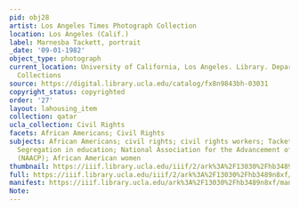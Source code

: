 ```yaml
---
pid: obj28
artist: Los Angeles Times Photograph Collection
location: Los Angeles (Calif.)
label: Marnesba Tackett, portrait
_date: '09-01-1982'
object_type: photograph
current_location: University of California, Los Angeles. Library. Department of Special
  Collections
source: https://digital.library.ucla.edu/catalog/fx8n9843bh-03031
copyright_status: copyrighted
order: '27'
layout: lahousing_item
collection: qatar
ucla_collection: Civil Rights
facets: African Americans; Civil Rights
subjects: African Americans; civil rights; civil rights workers; Tackett, Marnesba;
  Segregation in education; National Association for the Advancement of Colored People
  (NAACP); African American women
thumbnail: https://iiif.library.ucla.edu/iiif/2/ark%3A%2F13030%2Fhb3489n8xf/full/250,/0/default.jpg
full: https://iiif.library.ucla.edu/iiif/2/ark%3A%2F13030%2Fhb3489n8xf/full/full/0/default.jpg
manifest: https://iiif.library.ucla.edu/ark%3A%2F13030%2Fhb3489n8xf/manifest
Note:
---
```

